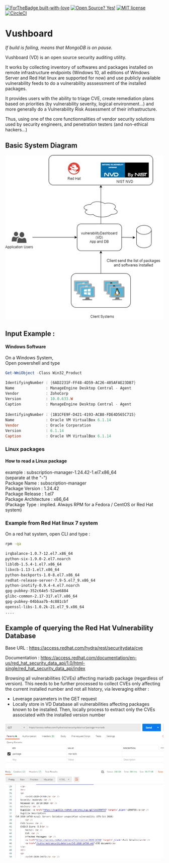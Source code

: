 [![ForTheBadge built-with-love](http://ForTheBadge.com/images/badges/built-with-love.svg)](https://GitHub.com/Naereen/)
[![Open Source? Yes!](https://badgen.net/badge/Open%20Source%20%3F/Yes%21/blue?icon=github)](https://github.com/Naereen/badges/)
[![MIT license](https://img.shields.io/badge/License-MIT-blue.svg)](https://lbesson.mit-license.org/)
[![CircleCI](https://circleci.com/gh/reol224/Vushboard/tree/main.svg?style=shield)](https://circleci.com/gh/reol224/Vushboard/tree/main)

# Vushboard
<em>If build is failing, means that MongoDB is on pause.</em>

Vushboard (VD) is an open source security auditing utility. 

It works by collecting inventory of softwares and packages installed on remote infrastructure endpoints (Windows 10, all editions of Windows Server and
Red Hat linux are supported for now) and use publicly available vulnerability feeds to do a vulnerability asssessment of the installed packages.  

It provides users with the ability to triage CVE, create remediation plans based on priorities (by vulnerability severity, logical environment...) and more generally do a Vulnerability Risk Assessment of their infrastructure.

Thus, using one of the core functionnalities of vendor security solutions used by security engineers, and penetration testers (and non-ethical hackers...)


## Basic System Diagram
<img src ="img/vulnerabilityDashboard.jpg">

## Input Example :


#### Windows Software 
On a Windows System,  
Open powershell and type   
```powershell
Get-WmiObject -Class Win32_Product
```

```powershell
IdentifyingNumber : {6AD2231F-FF48-4D59-AC26-405AFAE23DB7}
Name              : ManageEngine Desktop Central - Agent
Vendor            : ZohoCorp
Version           : 10.0.633.W
Caption           : ManageEngine Desktop Central - Agent

IdentifyingNumber : {1B1CFE9F-D421-4193-ACB8-FDE4D565C715}
Name              : Oracle VM VirtualBox 6.1.14
Vendor            : Oracle Corporation
Version           : 6.1.14
Caption           : Oracle VM VirtualBox 6.1.14
```
### Linux packages 

#### How to read a Linux package
example : subscription-manager-1.24.42-1.el7.x86_64  
(separate at the "-")  
Package Name : subscription-manager  
Package Version : 1.24.42  
Package Release : 1.el7  
Package Architecture : x86_64  
(Package Type : implied. Always RPM for a Fedora / CentOS or Red Hat system)  

### Example from Red Hat linux 7 system
On a red hat system, open CLI and type :
```bash
rpm -qa 
```
```bash
irqbalance-1.0.7-12.el7.x86_64
python-six-1.9.0-2.el7.noarch
libldb-1.5.4-1.el7.x86_64
libxcb-1.13-1.el7.x86_64
python-backports-1.0-8.el7.x86_64
redhat-release-server-7.9-5.el7_9.x86_64
python-inotify-0.9.4-4.el7.noarch
gpg-pubkey-352c64e5-52ae6884
glibc-common-2.17-317.el7.x86_64
gpg-pubkey-04bbaa7b-4c881cbf
openssl-libs-1.0.2k-21.el7_9.x86_64
....
```

## Example of querying the Red Hat Vulnerability Database
Base URL : https://access.redhat.com/hydra/rest/securitydata/cve

Documentation : https://access.redhat.com/documentation/en-us/red_hat_security_data_api/1.0/html-single/red_hat_security_data_api/index

Browsing all vulnerabilities (CVEs) affecting mariadb package (regardless of version).
This needs to be further processed to collect CVEs only affecting the current installed number and not all history, via leveraging either :
- Leverage parameters in the GET request
- Locally store in VD Database all vulnerabilities affecting packages known to be installed. Then, locally process to extract only the CVEs associated with the installed version number


<img src ="img/example-get-redh-hat-vulnerabilities-by-pkg.jpg">
